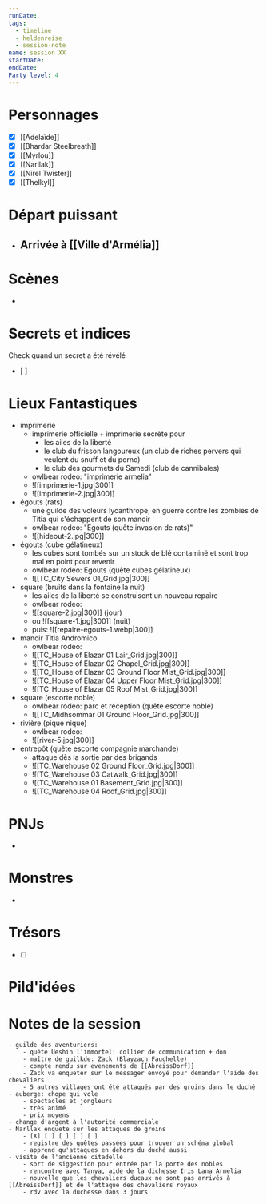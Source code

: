 ```yaml
---
runDate: 
tags:
  - timeline
  - heldenreise
  - session-note
name: session XX
startDate: 
endDate:
Party level: 4
---
```



# Personnages
- [x] [[Adelaïde]]
- [x] [[Bhardar Steelbreath]]
- [x] [[Myrlou]]
- [x] [[Narllak]]
- [x] [[Nirel Twister]]
- [x] [[Thelkyl]]

# Départ puissant
- Arrivée à [[Ville d'Armélia]]
	- 

# Scènes
- 

# Secrets et indices
Check quand un secret a été révélé
- [ ] 

# Lieux Fantastiques
- imprimerie 
	- imprimerie officielle + imprimerie secrète pour
		- les ailes de la liberté
		- le club du frisson langoureux (un club de riches pervers qui veulent du snuff et du porno)
		- le club des gourmets du Samedi (club de cannibales)
	- owlbear rodeo: "imprimerie armelia"
	- ![[imprimerie-1.jpg|300]]
	- ![[imprimerie-2.jpg|300]]
- égouts (rats)
	- une guilde des voleurs lycanthrope, en guerre contre les zombies de Titia qui s'échappent de son manoir
	- owlbear rodeo: "Egouts (quête invasion de rats)"
	- ![[hideout-2.jpg|300]]
- égouts (cube gélatineux)
	- les cubes sont tombés sur un stock de blé contaminé et sont trop mal en point pour revenir
	- owlbear rodeo: Egouts (quête cubes gélatineux)
	- ![[TC_City Sewers 01_Grid.jpg|300]]
- square (bruits dans la fontaine la nuit)
	- les ailes de la liberté se construisent un nouveau repaire
	-  owlbear rodeo: 
	- ![[square-2.jpg|300]] (jour)
	- ou ![[square-1.jpg|300]] (nuit)
	- puis: ![[repaire-egouts-1.webp|300]]
- manoir Titia Andromico
	-  owlbear rodeo: 
	- ![[TC_House of Elazar 01 Lair_Grid.jpg|300]]
	- ![[TC_House of Elazar 02 Chapel_Grid.jpg|300]]
	- ![[TC_House of Elazar 03 Ground Floor Mist_Grid.jpg|300]]
	- ![[TC_House of Elazar 04 Upper Floor Mist_Grid.jpg|300]]
	- ![[TC_House of Elazar 05 Roof Mist_Grid.jpg|300]]
- square (escorte noble)
	-  owlbear rodeo: parc et réception (quête escorte noble)
	- ![[TC_Midhsommar 01 Ground Floor_Grid.jpg|300]]
- rivière (pique nique) 
	- owlbear rodeo:
	- ![[river-5.jpg|300]]
- entrepôt (quête escorte compagnie marchande)
	- attaque dès la sortie par des brigands
	- ![[TC_Warehouse 02 Ground Floor_Grid.jpg|300]]
	- ![[TC_Warehouse 03 Catwalk_Grid.jpg|300]]
	- ![[TC_Warehouse 01 Basement_Grid.jpg|300]]
	- ![[TC_Warehouse 04 Roof_Grid.jpg|300]]
# PNJs
- 

# Monstres
- 

# Trésors
- [ ]


# Pild'idées
> 

# Notes de la session

```
- guilde des aventuriers:
	- quête Ueshin l'immortel: collier de communication + don 
	- maître de guilkde: Zack (Blayzach Fauchelle)
	- compte rendu sur evenements de [[AbreissDorf]]
	- Zack va enqueter sur le messager envoyé pour demander l'aide des chevaliers
	- 5 autres villages ont été attaqués par des groins dans le duché
- auberge: chope qui vole
	- spectacles et jongleurs
	- très animé
	- prix moyens
- change d'argent à l'autorité commerciale
- Narllak enquete sur les attaques de groins 
	- [X] [ ] [ ] [ ] [ ]
	- registre des quêtes passées pour trouver un schéma global
	- apprend qu'attaques en dehors du duché aussi
- visite de l'ancienne citadelle
	- sort de siggestion pour entrée par la porte des nobles
	- rencontre avec Tanya, aide de la dichesse Iris Lana Armelia
	- nouvelle que les chevaliers ducaux ne sont pas arrivés à [[AbreissDorf]] et de l'attaque des chevaliers royaux
	- rdv avec la duchesse dans 3 jours
```
